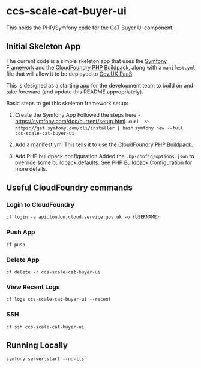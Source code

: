 # ccs-scale-cat-buyer-ui
This holds the PHP/Symfony code for the CaT Buyer UI component.

## Initial Skeleton App

The current code is a simple skeleton app that uses the [Symfony Framework](https://symfony.com/) and the [CloudFoundry PHP Buildpack](https://github.com/cloudfoundry/php-buildpack), along with a `manifest.yml` file that will allow it to be deployed to [Gov.UK PaaS](https://www.cloud.service.gov.uk/).

This is designed as a starting app for the development team to build on and take foreward (and update this README appropriately).

Basic steps to get this skeleton framework setup:

1. Create the Symfony App
Followed the steps here - https://symfony.com/doc/current/setup.html.
`curl -sS https://get.symfony.com/cli/installer | bash`
`symfony new --full ccs-scale-cat-buyer-ui`

2. Add a manifest.yml
This tells it to use the [CloudFoundry PHP Buildpack](https://docs.cloudfoundry.org/buildpacks/php/index.html).

3. Add PHP buildpack configuration
Added the `.bp-config/options.json` to override some buildpack defaults. See [PHP Buildpack Configuration](https://docs.cloudfoundry.org/buildpacks/php/gsg-php-config.html) for more details.

## Useful CloudFoundry commands

### Login to CloudFoundry

`cf login -a api.london.cloud.service.gov.uk -u {USERNAME}`

### Push App
`cf push`

### Delete App
`cf delete -r ccs-scale-cat-buyer-ui`

### View Recent Logs
`cf logs ccs-scale-cat-buyer-ui --recent`

### SSH
`cf ssh ccs-scale-cat-buyer-ui`

## Running Locally
`symfony server:start --no-tls`
